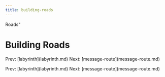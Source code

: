 ```yaml
---
title: building-roads
---
```


Roads\"

# Building Roads

Prev: \[labyrinth](labyrinth.md) Next:
\[message-route](message-route.md)

Prev: \[labyrinth](labyrinth.md) Next:
\[message-route](message-route.md)

